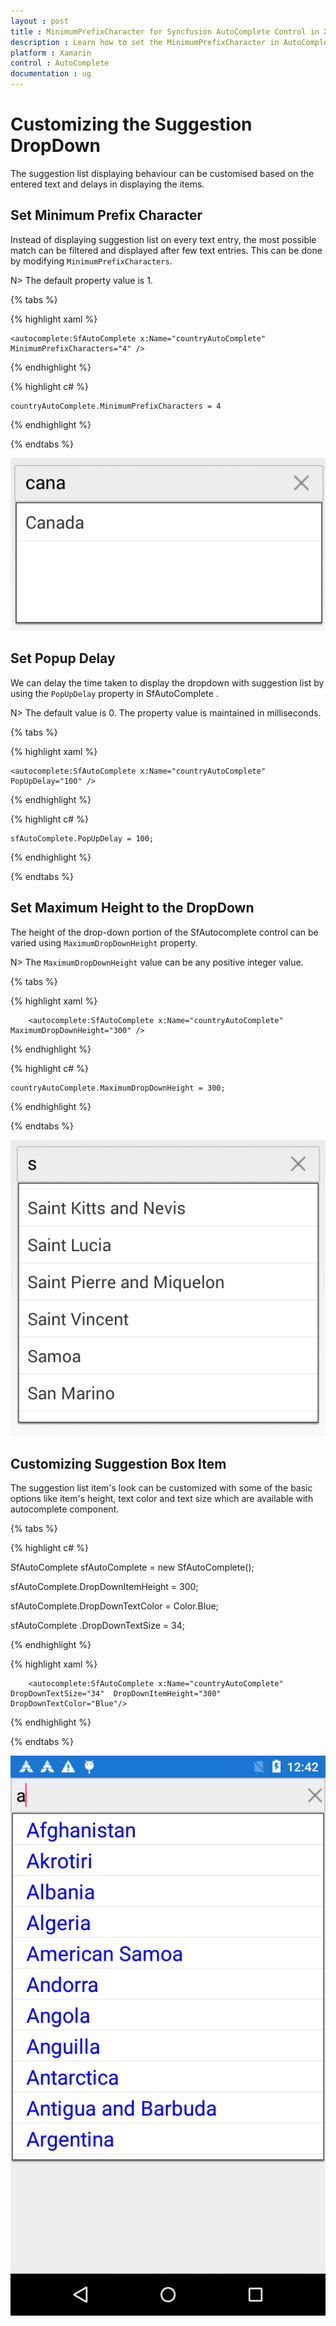 ```yaml
---
layout : post
title : MinimumPrefixCharacter for Syncfusion AutoComplete Control in Xamarin.Forms
description : Learn how to set the MinimumPrefixCharacter in AutoComplete
platform : Xamarin
control : AutoComplete
documentation : ug
---
```


# Customizing the Suggestion DropDown

The suggestion list displaying behaviour can be customised based on the entered text and delays in displaying the items.

## Set Minimum Prefix Character

Instead of displaying suggestion list on every text entry, the most possible match can be filtered and displayed after few text entries. This can be done by modifying `MinimumPrefixCharacters`.


N> The default property value is 1.
	
{% tabs %}	

{% highlight xaml %}

  	<autocomplete:SfAutoComplete x:Name="countryAutoComplete"  MinimumPrefixCharacters="4" />

{% endhighlight %}
	
{% highlight c# %}
	
	countryAutoComplete.MinimumPrefixCharacters = 4
	 
{% endhighlight %}

{% endtabs %}
	
![](images/minimumprefixcharacter.png)

## Set Popup Delay

We can delay the time taken to display the dropdown with suggestion list by using the `PopUpDelay` property in SfAutoComplete .

N> The default value is 0. The property value is maintained in milliseconds.

{% tabs %}

{% highlight xaml %}

  	<autocomplete:SfAutoComplete x:Name="countryAutoComplete" PopUpDelay="100" />

{% endhighlight %}

{% highlight c# %}
	
	sfAutoComplete.PopUpDelay = 100;
	 
{% endhighlight %}

{% endtabs %}
	
## Set Maximum Height to the DropDown

The height of the drop-down portion of the SfAutocomplete control can be varied using `MaximumDropDownHeight` property. 

N> The `MaximumDropDownHeight` value can be any positive integer value.	

{% tabs %}

{% highlight xaml %}

  		<autocomplete:SfAutoComplete x:Name="countryAutoComplete"  MaximumDropDownHeight="300" />

{% endhighlight %}

{% highlight c# %}
	
	countryAutoComplete.MaximumDropDownHeight = 300;
	 
{% endhighlight %}

{% endtabs %}
 
![](images/maximumdropdownheight.png)


## Customizing Suggestion Box Item

The suggestion list item's look can be customized with some of the basic options like item's height, text color and text size which are available with autocomplete component.

{% tabs %}

{% highlight c# %}
	
SfAutoComplete sfAutoComplete = new SfAutoComplete();

sfAutoComplete.DropDownItemHeight = 300;

sfAutoComplete.DropDownTextColor = Color.Blue;

sfAutoComplete .DropDownTextSize = 34;
	 
{% endhighlight %}

{% highlight xaml %}

  		<autocomplete:SfAutoComplete x:Name="countryAutoComplete" DropDownTextSize="34"  DropDownItemHeight="300" DropDownTextColor="Blue"/>

{% endhighlight %}

{% endtabs %}


![](images/itemheight.png)
